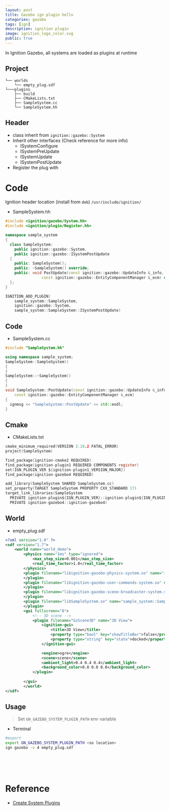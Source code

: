```yaml
---
layout: post
title: Gazebo ign plugin hello
categories: gazebo
tags: [ign]
description: ignition plugin
image: ignition_logo_color.svg
public: true
---
```

In Ignition Gazebo, all systems are loaded as plugins at runtime

## Project 
```
└── worlds
    └── empty_plug.sdf
└───plugins
    ├── build
    ├── CMakeLists.txt
    ├── SampleSystem.cc
    └── SampleSystem.hh
```
## Header
- class inherit from  `ignition::gazebo::System`
- Inherit other interfaces (Check reference for more info)
  - ISystemConfigure
  - ISystemPreUpdate
  - ISystemUpdate
  - ISystemPostUpdate
- Register the plug with 

# Code
Ignition header location (install from `deb`) `/usr/include/ignition/`
- SampleSystem.hh
  
```cpp
#include <ignition/gazebo/System.hh>
#include <ignition/plugin/Register.hh>

namespace sample_system
{
  class SampleSystem:
    public ignition::gazebo::System,
    public ignition::gazebo::ISystemPostUpdate
  {
    public: SampleSystem();
    public: ~SampleSystem() override;
    public: void PostUpdate(const ignition::gazebo::UpdateInfo &_info,
                const ignition::gazebo::EntityComponentManager &_ecm) override;
  };
}

IGNITION_ADD_PLUGIN(
    sample_system::SampleSystem,
    ignition::gazebo::System,
    sample_system::SampleSystem::ISystemPostUpdate)
```

## Code
- SampleSystem.cc

```cpp
#include "SampleSystem.hh"

using namespace sample_system;
SampleSystem::SampleSystem()
{
}
SampleSystem::~SampleSystem()
{
}
void SampleSystem::PostUpdate(const ignition::gazebo::UpdateInfo &_info,
    const ignition::gazebo::EntityComponentManager &_ecm)
{
  ignmsg << "SampleSystem::PostUpdate" << std::endl;
}
```


## Cmake
- CMakeLists.txt
  
```c
cmake_minimum_required(VERSION 3.10.2 FATAL_ERROR)
project(SampleSystem)

find_package(ignition-cmake2 REQUIRED)
find_package(ignition-plugin1 REQUIRED COMPONENTS register)
set(IGN_PLUGIN_VER ${ignition-plugin1_VERSION_MAJOR})
find_package(ignition-gazebo4 REQUIRED)

add_library(SampleSystem SHARED SampleSystem.cc)
set_property(TARGET SampleSystem PROPERTY CXX_STANDARD 17)
target_link_libraries(SampleSystem
  PRIVATE ignition-plugin${IGN_PLUGIN_VER}::ignition-plugin${IGN_PLUGIN_VER}
  PRIVATE ignition-gazebo4::ignition-gazebo4)
```

## World

- empty_plug.sdf

```xml
<?xml version="1.0" ?>
<sdf version="1.7">
    <world name="world_demo">
        <physics name="1ms" type="ignored">
            <max_step_size>0.001</max_step_size>
            <real_time_factor>1.0</real_time_factor>
        </physics>
        <plugin filename="libignition-gazebo-physics-system.so" name="ignition::gazebo::systems::Physics">
        </plugin>
        <plugin filename="libignition-gazebo-user-commands-system.so" name="ignition::gazebo::systems::UserCommands">
        </plugin>
        <plugin filename="libignition-gazebo-scene-broadcaster-system.so" name="ignition::gazebo::systems::SceneBroadcaster">
        </plugin>
        <plugin filename="libSampleSystem.so" name="sample_system::SampleSystem">
        </plugin>
        <gui fullscreen="0">
            <!-- 3D scene -->
            <plugin filename="GzScene3D" name="3D View">
                <ignition-gui>
                    <title>3D View</title>
                    <property type="bool" key="showTitleBar">false</property>
                    <property type="string" key="state">docked</property>
                </ignition-gui>

                <engine>ogre</engine>
                <scene>scene</scene>
                <ambient_light>0.4 0.4 0.4</ambient_light>
                <background_color>0.8 0.8 0.8</background_color>
            </plugin>
            
        </gui>
        </world>
</sdf>
```

## Usage
> Set `GN_GAZEBO_SYSTEM_PLUGIN_PATH` env variable

- Terminal
  
```bash
#export
export GN_GAZEBO_SYSTEM_PLUGIN_PATH <so location>
ign gazebo -v 4 empty_plug.sdf
```
&nbsp;  
&nbsp;  
&nbsp;  
# Reference
- [Create System Plugins](https://ignitionrobotics.org/api/gazebo/4.0/createsystemplugins.html)
